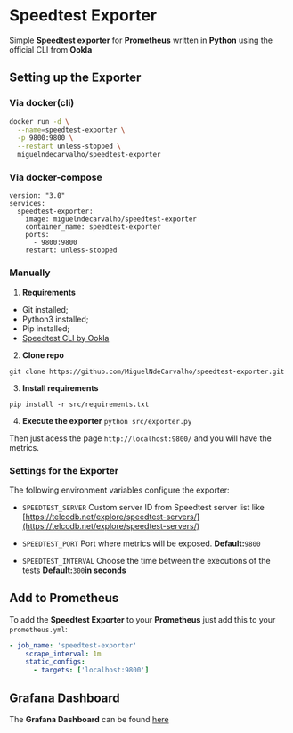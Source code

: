 # Speedtest Exporter

Simple **Speedtest exporter** for **Prometheus** written in **Python** using the official CLI from **Ookla**

## Setting up the Exporter

### Via **docker(cli)**

```bash
docker run -d \
  --name=speedtest-exporter \
  -p 9800:9800 \
  --restart unless-stopped \
  miguelndecarvalho/speedtest-exporter
```

### Via **docker-compose**

```docker-compose
version: "3.0"
services:
  speedtest-exporter:
    image: miguelndecarvalho/speedtest-exporter
    container_name: speedtest-exporter
    ports:
      - 9800:9800
    restart: unless-stopped
```

### Manually

1. **Requirements**
* Git installed;
* Python3 installed;
* Pip installed;
* [Speedtest CLI by Ookla](https://www.speedtest.net/pt/apps/cli)
2. **Clone repo**

`git clone https://github.com/MiguelNdeCarvalho/speedtest-exporter.git`

3. **Install requirements**

`pip install -r src/requirements.txt`

4. **Execute the exporter**
`python src/exporter.py`

Then just acess the page `http://localhost:9800/` and you will have the metrics.

### Settings for the Exporter

The following environment variables configure the exporter:

* `SPEEDTEST_SERVER`
  Custom server ID from Speedtest server list like [https://telcodb.net/explore/speedtest-servers/](https://telcodb.net/explore/speedtest-servers/)

* `SPEEDTEST_PORT`
  Port where metrics will be exposed. **Default:**`9800`

* `SPEEDTEST_INTERVAL`
  Choose the time between the executions of the tests **Default:**`300`**in seconds**

## Add to Prometheus

To add the **Speedtest Exporter** to your **Prometheus** just add this to your `prometheus.yml`:

```yml
- job_name: 'speedtest-exporter'
    scrape_interval: 1m
    static_configs:
      - targets: ['localhost:9800']
```

## Grafana Dashboard

The **Grafana Dashboard** can be found [here](https://grafana.com/grafana/dashboards/13665)
